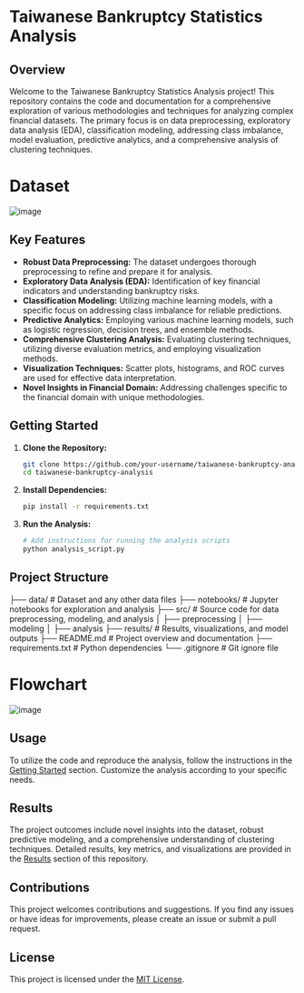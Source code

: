 # Taiwanese Bankruptcy Statistics Analysis

## Overview

Welcome to the Taiwanese Bankruptcy Statistics Analysis project! This repository contains the code and documentation for a comprehensive exploration of various methodologies and techniques for analyzing complex financial datasets. The primary focus is on data preprocessing, exploratory data analysis (EDA), classification modeling, addressing class imbalance, model evaluation, predictive analytics, and a comprehensive analysis of clustering techniques.

# Dataset
![image](https://github.com/Ali-Hasan-Khan28/Taiwenese-Bankruptcy-Prediction/assets/101451471/a02200bd-5dc7-4430-b7e9-66e58bf06b3e)


## Key Features

- **Robust Data Preprocessing:** The dataset undergoes thorough preprocessing to refine and prepare it for analysis.
- **Exploratory Data Analysis (EDA):** Identification of key financial indicators and understanding bankruptcy risks.
- **Classification Modeling:** Utilizing machine learning models, with a specific focus on addressing class imbalance for reliable predictions.
- **Predictive Analytics:** Employing various machine learning models, such as logistic regression, decision trees, and ensemble methods.
- **Comprehensive Clustering Analysis:** Evaluating clustering techniques, utilizing diverse evaluation metrics, and employing visualization methods.
- **Visualization Techniques:** Scatter plots, histograms, and ROC curves are used for effective data interpretation.
- **Novel Insights in Financial Domain:** Addressing challenges specific to the financial domain with unique methodologies.

## Getting Started

1. **Clone the Repository:**

    ```bash
    git clone https://github.com/your-username/taiwanese-bankruptcy-analysis.git
    cd taiwanese-bankruptcy-analysis
    ```

2. **Install Dependencies:**

    ```bash
    pip install -r requirements.txt
    ```

3. **Run the Analysis:**

    ```bash
    # Add instructions for running the analysis scripts
    python analysis_script.py
    ```

## Project Structure
├── data/ # Dataset and any other data files
├── notebooks/ # Jupyter notebooks for exploration and analysis
├── src/ # Source code for data preprocessing, modeling, and analysis
│ ├── preprocessing
│ ├── modeling
│ ├── analysis
├── results/ # Results, visualizations, and model outputs
├── README.md # Project overview and documentation
├── requirements.txt # Python dependencies
└── .gitignore # Git ignore file

# Flowchart
![image](https://github.com/Ali-Hasan-Khan28/Taiwenese-Bankruptcy-Prediction/assets/101451471/4feec5f6-e944-4b9d-88c3-cf1d53a57a04)

## Usage

To utilize the code and reproduce the analysis, follow the instructions in the [Getting Started](#getting-started) section. Customize the analysis according to your specific needs.

## Results

The project outcomes include novel insights into the dataset, robust predictive modeling, and a comprehensive understanding of clustering techniques. Detailed results, key metrics, and visualizations are provided in the [Results](#results) section of this repository.

## Contributions

This project welcomes contributions and suggestions. If you find any issues or have ideas for improvements, please create an issue or submit a pull request.

## License

This project is licensed under the [MIT License](LICENSE).


